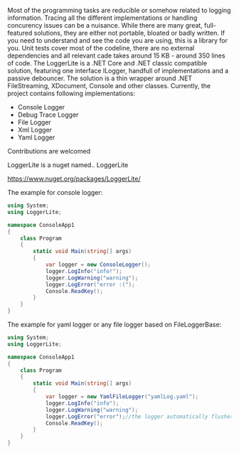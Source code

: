 Most of the programming tasks are reducible or somehow related to logging information. Tracing all the different implementations or handling concurency issues can be a nuisance. While there are many great, full-featured solutions, they are either not portable, bloated or badly written. If you need to understand and see the code you are using, this is a library for you. Unit tests cover most of the codeline, there are no external dependencies and all relevant cade takes around 15 KB - around 350 lines of code. The LoggerLite is a .NET Core and .NET classic compatible solution, featuring one interface ILogger, handfull of implementations and a passive debouncer. The solution is a thin wrapper around .NET FileStreaming, XDocument, Console and other classes. Currently, the project contains following implementations:
- Console Logger
- Debug Trace Logger
- File Logger
- Xml Logger
- Yaml Logger

Contributions are welcomed

LoggerLite is a nuget named.. LoggerLite

https://www.nuget.org/packages/LoggerLite/

The example for console logger:
```c#
using System;
using LoggerLite;

namespace ConsoleApp1
{
    class Program
    {
        static void Main(string[] args)
        {
            var logger = new ConsoleLogger();
            logger.LogInfo("info!");
            logger.LogWarning("warning");
            logger.LogError("error :(");
            Console.ReadKey();
        }
    }
}
```
The example for yaml logger or any file logger based on FileLoggerBase:
```c#
using System;
using LoggerLite;

namespace ConsoleApp1
{
    class Program
    {
        static void Main(string[] args)
        {
            var logger = new YamlFileLogger("yamlLog.yaml");
            logger.LogInfo("info");
            logger.LogWarning("warning");
            logger.LogError("error");//the logger automatically flushes messages to the yamlLog.yaml file, no need to call any save
            Console.ReadKey();
        }
    }
}
```
